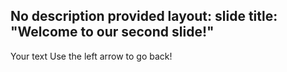 No description provided
layout: slide
title: "Welcome to our second slide!"
---
Your text
Use the left arrow to go back!
